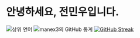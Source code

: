 # 안녕하세요, 전민우입니다.

![ 상위 언어 ](https://github-readme-stats.vercel.app/api/top-langs/?username=manex3)
![ manex3의 GitHub 통계 ](https://github-readme-stats.vercel.app/api?username=manex3&hide=contribs,prs)
<a href="https://git.io/streak-stats"><img src="https://github-readme-streak-stats.herokuapp.com?user=manex3" alt="GitHub Streak" /></a>      
